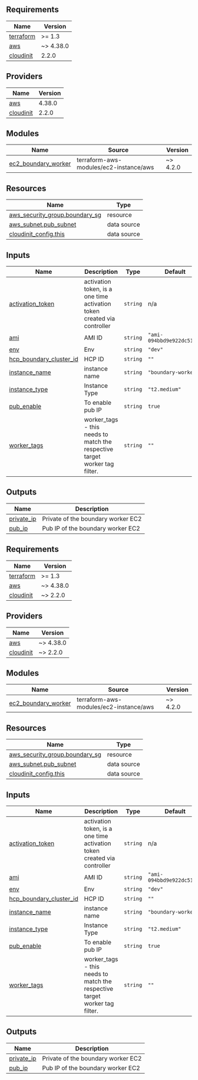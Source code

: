 <!-- BEGIN_TF_DOCS -->
## Requirements

| Name | Version |
|------|---------|
| <a name="requirement_terraform"></a> [terraform](#requirement\_terraform) | >= 1.3 |
| <a name="requirement_aws"></a> [aws](#requirement\_aws) | ~> 4.38.0 |
| <a name="requirement_cloudinit"></a> [cloudinit](#requirement\_cloudinit) | 2.2.0 |

## Providers

| Name | Version |
|------|---------|
| <a name="provider_aws"></a> [aws](#provider\_aws) | 4.38.0 |
| <a name="provider_cloudinit"></a> [cloudinit](#provider\_cloudinit) | 2.2.0 |

## Modules

| Name | Source | Version |
|------|--------|---------|
| <a name="module_ec2_boundary_worker"></a> [ec2\_boundary\_worker](#module\_ec2\_boundary\_worker) | terraform-aws-modules/ec2-instance/aws | ~> 4.2.0 |

## Resources

| Name | Type |
|------|------|
| [aws_security_group.boundary_sg](https://registry.terraform.io/providers/hashicorp/aws/latest/docs/resources/security_group) | resource |
| [aws_subnet.pub_subnet](https://registry.terraform.io/providers/hashicorp/aws/latest/docs/data-sources/subnet) | data source |
| [cloudinit_config.this](https://registry.terraform.io/providers/hashicorp/cloudinit/2.2.0/docs/data-sources/config) | data source |

## Inputs

| Name | Description | Type | Default | Required |
|------|-------------|------|---------|:--------:|
| <a name="input_activation_token"></a> [activation\_token](#input\_activation\_token) | activation token, is a one time activation token created via controller | `string` | n/a | yes |
| <a name="input_ami"></a> [ami](#input\_ami) | AMI ID | `string` | `"ami-094bbd9e922dc515d"` | no |
| <a name="input_env"></a> [env](#input\_env) | Env | `string` | `"dev"` | no |
| <a name="input_hcp_boundary_cluster_id"></a> [hcp\_boundary\_cluster\_id](#input\_hcp\_boundary\_cluster\_id) | HCP ID | `string` | `""` | no |
| <a name="input_instance_name"></a> [instance\_name](#input\_instance\_name) | instance name | `string` | `"boundary-worker"` | no |
| <a name="input_instance_type"></a> [instance\_type](#input\_instance\_type) | Instance Type | `string` | `"t2.medium"` | no |
| <a name="input_pub_enable"></a> [pub\_enable](#input\_pub\_enable) | To enable pub IP | `string` | `true` | no |
| <a name="input_worker_tags"></a> [worker\_tags](#input\_worker\_tags) | worker\_tags - this needs to match the respective target worker tag filter. | `string` | `""` | no |

## Outputs

| Name | Description |
|------|-------------|
| <a name="output_private_ip"></a> [private\_ip](#output\_private\_ip) | Private of the boundary worker EC2 |
| <a name="output_pub_ip"></a> [pub\_ip](#output\_pub\_ip) | Pub IP of the boundary worker EC2 |
<!-- END_TF_DOCS --><!-- BEGINNING OF PRE-COMMIT-TERRAFORM DOCS HOOK -->
## Requirements

| Name | Version |
|------|---------|
| <a name="requirement_terraform"></a> [terraform](#requirement\_terraform) | >= 1.3 |
| <a name="requirement_aws"></a> [aws](#requirement\_aws) | ~> 4.38.0 |
| <a name="requirement_cloudinit"></a> [cloudinit](#requirement\_cloudinit) | ~> 2.2.0 |

## Providers

| Name | Version |
|------|---------|
| <a name="provider_aws"></a> [aws](#provider\_aws) | ~> 4.38.0 |
| <a name="provider_cloudinit"></a> [cloudinit](#provider\_cloudinit) | ~> 2.2.0 |

## Modules

| Name | Source | Version |
|------|--------|---------|
| <a name="module_ec2_boundary_worker"></a> [ec2\_boundary\_worker](#module\_ec2\_boundary\_worker) | terraform-aws-modules/ec2-instance/aws | ~> 4.2.0 |

## Resources

| Name | Type |
|------|------|
| [aws_security_group.boundary_sg](https://registry.terraform.io/providers/hashicorp/aws/latest/docs/resources/security_group) | resource |
| [aws_subnet.pub_subnet](https://registry.terraform.io/providers/hashicorp/aws/latest/docs/data-sources/subnet) | data source |
| [cloudinit_config.this](https://registry.terraform.io/providers/hashicorp/cloudinit/latest/docs/data-sources/config) | data source |

## Inputs

| Name | Description | Type | Default | Required |
|------|-------------|------|---------|:--------:|
| <a name="input_activation_token"></a> [activation\_token](#input\_activation\_token) | activation token, is a one time activation token created via controller | `string` | n/a | yes |
| <a name="input_ami"></a> [ami](#input\_ami) | AMI ID | `string` | `"ami-094bbd9e922dc515d"` | no |
| <a name="input_env"></a> [env](#input\_env) | Env | `string` | `"dev"` | no |
| <a name="input_hcp_boundary_cluster_id"></a> [hcp\_boundary\_cluster\_id](#input\_hcp\_boundary\_cluster\_id) | HCP ID | `string` | `""` | no |
| <a name="input_instance_name"></a> [instance\_name](#input\_instance\_name) | instance name | `string` | `"boundary-worker"` | no |
| <a name="input_instance_type"></a> [instance\_type](#input\_instance\_type) | Instance Type | `string` | `"t2.medium"` | no |
| <a name="input_pub_enable"></a> [pub\_enable](#input\_pub\_enable) | To enable pub IP | `string` | `true` | no |
| <a name="input_worker_tags"></a> [worker\_tags](#input\_worker\_tags) | worker\_tags - this needs to match the respective target worker tag filter. | `string` | `""` | no |

## Outputs

| Name | Description |
|------|-------------|
| <a name="output_private_ip"></a> [private\_ip](#output\_private\_ip) | Private of the boundary worker EC2 |
| <a name="output_pub_ip"></a> [pub\_ip](#output\_pub\_ip) | Pub IP of the boundary worker EC2 |
<!-- END OF PRE-COMMIT-TERRAFORM DOCS HOOK -->
